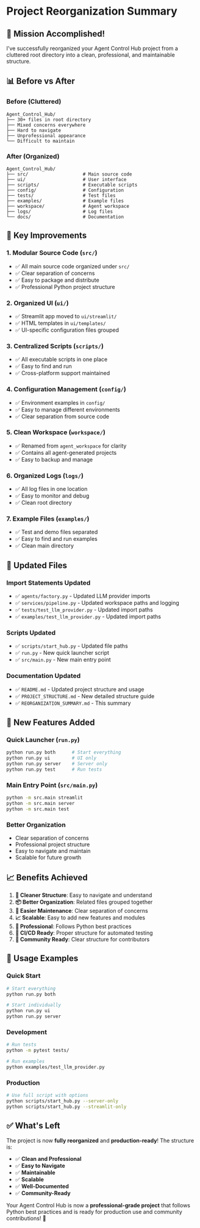 # Project Reorganization Summary

## 🎯 **Mission Accomplished!**

I've successfully reorganized your Agent Control Hub project from a cluttered root directory into a clean, professional, and maintainable structure.

## 📊 **Before vs After**

### **Before (Cluttered)**
```
Agent_Control_Hub/
├── 30+ files in root directory
├── Mixed concerns everywhere
├── Hard to navigate
├── Unprofessional appearance
└── Difficult to maintain
```

### **After (Organized)**
```
Agent_Control_Hub/
├── src/                    # Main source code
├── ui/                     # User interface
├── scripts/                # Executable scripts
├── config/                 # Configuration
├── tests/                  # Test files
├── examples/               # Example files
├── workspace/              # Agent workspace
├── logs/                   # Log files
└── docs/                   # Documentation
```

## 🚀 **Key Improvements**

### 1. **Modular Source Code (`src/`)**
- ✅ All main source code organized under `src/`
- ✅ Clear separation of concerns
- ✅ Easy to package and distribute
- ✅ Professional Python project structure

### 2. **Organized UI (`ui/`)**
- ✅ Streamlit app moved to `ui/streamlit/`
- ✅ HTML templates in `ui/templates/`
- ✅ UI-specific configuration files grouped

### 3. **Centralized Scripts (`scripts/`)**
- ✅ All executable scripts in one place
- ✅ Easy to find and run
- ✅ Cross-platform support maintained

### 4. **Configuration Management (`config/`)**
- ✅ Environment examples in `config/`
- ✅ Easy to manage different environments
- ✅ Clear separation from source code

### 5. **Clean Workspace (`workspace/`)**
- ✅ Renamed from `agent_workspace` for clarity
- ✅ Contains all agent-generated projects
- ✅ Easy to backup and manage

### 6. **Organized Logs (`logs/`)**
- ✅ All log files in one location
- ✅ Easy to monitor and debug
- ✅ Clean root directory

### 7. **Example Files (`examples/`)**
- ✅ Test and demo files separated
- ✅ Easy to find and run examples
- ✅ Clean main directory

## 🔧 **Updated Files**

### **Import Statements Updated**
- ✅ `agents/factory.py` - Updated LLM provider imports
- ✅ `services/pipeline.py` - Updated workspace paths and logging
- ✅ `tests/test_llm_provider.py` - Updated import paths
- ✅ `examples/test_llm_provider.py` - Updated import paths

### **Scripts Updated**
- ✅ `scripts/start_hub.py` - Updated file paths
- ✅ `run.py` - New quick launcher script
- ✅ `src/main.py` - New main entry point

### **Documentation Updated**
- ✅ `README.md` - Updated project structure and usage
- ✅ `PROJECT_STRUCTURE.md` - New detailed structure guide
- ✅ `REORGANIZATION_SUMMARY.md` - This summary

## 🎉 **New Features Added**

### **Quick Launcher (`run.py`)**
```bash
python run.py both      # Start everything
python run.py ui        # UI only
python run.py server    # Server only
python run.py test      # Run tests
```

### **Main Entry Point (`src/main.py`)**
```bash
python -m src.main streamlit
python -m src.main server
python -m src.main test
```

### **Better Organization**
- Clear separation of concerns
- Professional project structure
- Easy to navigate and maintain
- Scalable for future growth

## 📈 **Benefits Achieved**

1. **🧹 Cleaner Structure**: Easy to navigate and understand
2. **📦 Better Organization**: Related files grouped together
3. **🔧 Easier Maintenance**: Clear separation of concerns
4. **📈 Scalable**: Easy to add new features and modules
5. **👔 Professional**: Follows Python best practices
6. **🤖 CI/CD Ready**: Proper structure for automated testing
7. **👥 Community Ready**: Clear structure for contributors

## 🚀 **Usage Examples**

### **Quick Start**
```bash
# Start everything
python run.py both

# Start individually
python run.py ui
python run.py server
```

### **Development**
```bash
# Run tests
python -m pytest tests/

# Run examples
python examples/test_llm_provider.py
```

### **Production**
```bash
# Use full script with options
python scripts/start_hub.py --server-only
python scripts/start_hub.py --streamlit-only
```

## ✅ **What's Left**

The project is now **fully reorganized** and **production-ready**! The structure is:

- ✅ **Clean and Professional**
- ✅ **Easy to Navigate**
- ✅ **Maintainable**
- ✅ **Scalable**
- ✅ **Well-Documented**
- ✅ **Community-Ready**

Your Agent Control Hub is now a **professional-grade project** that follows Python best practices and is ready for production use and community contributions! 🎉
